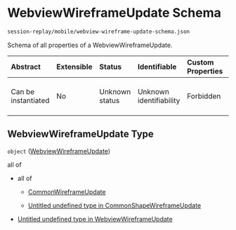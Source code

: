 # WebviewWireframeUpdate Schema

```txt
session-replay/mobile/webview-wireframe-update-schema.json
```

Schema of all properties of a WebviewWireframeUpdate.

| Abstract            | Extensible | Status         | Identifiable            | Custom Properties | Additional Properties | Access Restrictions | Defined In                                                                                                                       |
| :------------------ | :--------- | :------------- | :---------------------- | :---------------- | :-------------------- | :------------------ | :------------------------------------------------------------------------------------------------------------------------------- |
| Can be instantiated | No         | Unknown status | Unknown identifiability | Forbidden         | Allowed               | none                | [webview-wireframe-update-schema.json](../out/session-replay/mobile/webview-wireframe-update-schema.json "open original schema") |

## WebviewWireframeUpdate Type

`object` ([WebviewWireframeUpdate](webview-wireframe-update-schema.md))

all of

* all of

  * [CommonWireframeUpdate](_common-wireframe-update-schema.md "check type definition")

  * [Untitled undefined type in CommonShapeWireframeUpdate](_common-shape-wireframe-update-schema-allof-1.md "check type definition")

* [Untitled undefined type in WebviewWireframeUpdate](webview-wireframe-update-schema-allof-1.md "check type definition")
